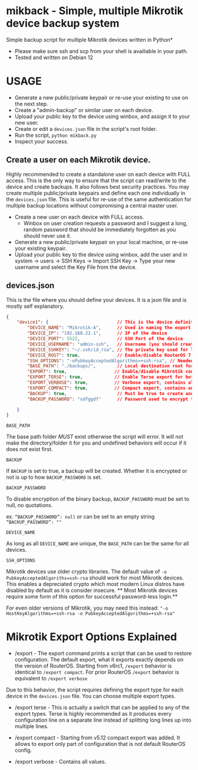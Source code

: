 # mikback - Simple, multiple Mikrotik device backup system

Simple backup script for multiple Mikrotik devices written in Python\*

* Please make sure ssh and scp from your shell is availiable in your path.
* Tested and written on Debian 12


# USAGE

* Generate a new public/private keypair or re-use your existing to use on the next step.
* Create a "admin-backup" or similar user on each device.
* Upload your public key to the device using winbox, and assign it to your new user.
* Create or edit a `devices.json` file in the script's root folder.
* Run the script, `python mikback.py`
* Inspect your success.


## Create a user on each Mikrotik device.

Highly recommended to create a standalone user on each device with FULL access. This is the only way to ensure that the script can read/write to the device and create backups.
It also follows best security practices. You may create multiple public/private keypairs and define each one individually in the `devices.json` file.
This is useful for re-use of the same authentication for multiple backup locations without compromising a central master user.

* Create a new user on each device with FULL access.
  * Winbox on user creation requests a password and I suggest a long, random password that should be immediately forgotten as you should never use it.
* Generate a new public/private keypair on your local machine, or re-use your existing keypair.
* Upload your public key to the device using winbox, add the user and in system -> users -> SSH Keys -> Import SSH Key -> Type your new username and select the Key File from the device.

## devices.json

This is the file where you should define your devices. It is a json file and is mostly self explanatory.

```json
{
    "device1": {                          // This is the device definition, it can be any unique name.
        "DEVICE_NAME": "Mikrotik-A",      // Used in naming the export and backup files. NO SPACES OR WHITESPACE, also name should be unique otherwise your files will overwrite each other.
        "DEVICE_IP": "192.168.22.1",      // IP of the device
        "DEVICE_PORT": 5522,              // SSH Port of the device
        "DEVICE_USERNAME": "admin-ssh",   // Username (you should create a new user with FULL access on the device)
        "DEVICE_SSHKEY": "~/.ssh/id_rsa", // The private key used for login, the default will be your user default
        "DEVICE_ROS7": true,              // Enable/disable RouterOS 7.x export type (show-sensitive). RouterOS 6.x is the default.
        "SSH_OPTIONS": "-oPubkeyAcceptedAlgorithms=+ssh-rsa", // Needed for most Mikrotik devices
        "BASE_PATH": "./backups/",        // Local destination root for exports and backups.
        "EXPORT": true,                  // Enable/disable Mikrotik config exports. Must enable at least one of VERBOSE/COMPACT types as well.
        "EXPORT_TERSE": true,            // Enable Terse export for both VERBOSE and COMPACT. Terse is highly recommended.
        "EXPORT_VERBOSE": true,          // Verbose export, contains all config values.
        "EXPORT_COMPACT": true,          // Compact export, contains only values changed from default settings.
        "BACKUP": true,                   // Must be true to create and download a Mikrotik binary .backup file
        "BACKUP_PASSWORD": "sdfggdf"      // Password used to encrypt the binary backup, set to null (no quotations) or "" (double quotations) to disable encryption.

    }
}
```

`BASE_PATH`

The base path folder *MUST* exist otherwise the script will error. It will not make the directory/folder it for you and undefined behaviors will occur if it does not exist first.


`BACKUP`

If `BACKUP` is set to true, a backup will be created. Whether it is encrypted or not is up to how `BACKUP_PASSWORD` is set.


`BACKUP_PASSWORD`

To disable encryption of the binary backup, `BACKUP_PASSWORD` must be set to null, no quotations.

ex. `“BACKUP_PASSWORD”: null` or can be set to an empty string `“BACKUP_PASSWORD”: ""`

`DEVICE_NAME`

As long as all `DEVICE_NAME` are unique, the `BASE_PATH` can be the same for all devices.

`SSH_OPTIONS`

Mikrotik devices use older crypto libraries. The default value of `-o PubkeyAcceptedAlgoriths=ssh-rsa` should work for most Mikrotik devices. This enables a depreciated crypto which most modern Linux distros have disabled by default as it is consider insecure. \*\* Most Mikrotik devices require some form of this option for successful password-less login.\*\*

For even older versions of Mikrotik, you may need this instead: `"-o HostKeyAlgorithms=+ssh-rsa -o PubkeyAcceptedAlgorithms=+ssh-rsa"`


# Mikrotik Export Options Explained


* /export - The export command prints a script that can be used to restore configuration.  The default export, what it exports exactly depends on the version of RouterOS. Starting from v6rc1, `/export` behavior is identical to `/export compact`. For prior RouterOS `/export` behavior is equivalent to `/export verbose`

Due to this behavior, the script requires defining the export type for each device in the `devices.json` file. You can choose multiple export types.

* /export terse - This is actually a switch that can be applied to any of the export types. Terse is highly recommended as it produces every configuration line on a separate line instead of splitting long lines up into multiple lines.

* /export compact - Starting from v5.12 compact export was added. It allows to export only part of configuration that is not default RouterOS config.
* /export verbose - Contains all values.



